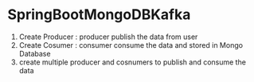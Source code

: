 # SpringBootMongoDBKafka

1) Create Producer : producer publish the data from user
2) Create Cosumer : consumer consume the data and stored in Mongo Database
3) create multiple producer and cosnumers to publish and consume the data


